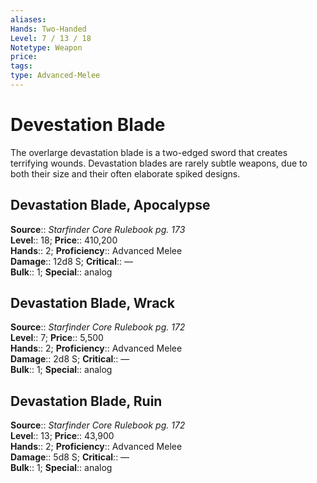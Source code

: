 ```yaml
---
aliases: 
Hands: Two-Handed
Level: 7 / 13 / 18
Notetype: Weapon
price: 
tags: 
type: Advanced-Melee
---
```


# Devestation Blade

The overlarge devastation blade is a two-edged sword that creates terrifying wounds. Devastation blades are rarely subtle weapons, due to both their size and their often elaborate spiked designs.  

## Devastation Blade, Apocalypse

**Source**:: _Starfinder Core Rulebook pg. 173_  
**Level**:: 18;
**Price**:: 410,200  
**Hands**:: 2;
**Proficiency**:: Advanced Melee  
**Damage**:: 12d8 S;
**Critical**:: —  
**Bulk**:: 1;
**Special**:: analog

## Devastation Blade, Wrack

**Source**:: _Starfinder Core Rulebook pg. 172_  
**Level**:: 7;
**Price**:: 5,500  
**Hands**:: 2;
**Proficiency**:: Advanced Melee  
**Damage**:: 2d8 S;
**Critical**:: —  
**Bulk**:: 1;
**Special**:: analog

## Devastation Blade, Ruin

**Source**:: _Starfinder Core Rulebook pg. 172_  
**Level**:: 13;
**Price**:: 43,900  
**Hands**:: 2;
**Proficiency**:: Advanced Melee  
**Damage**:: 5d8 S;
**Critical**:: —  
**Bulk**:: 1;
**Special**:: analog
